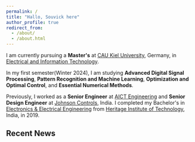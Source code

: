 ```yaml
---
permalink: /
title: "Hallo, Souvick here"
author_profile: true
redirect_from: 
  - /about/
  - /about.html
---
```


I am currently pursuing a **Master's** at [CAU Kiel University](https://www.tf.uni-kiel.de/etit/instetit/en?set_language=en), Germany, in [Electrical and Information Technology](https://www.tf.uni-kiel.de/etit/instetit/en?set_language=en). 

In my first semester(Winter 2024), I am studying **Advanced Digital Signal Processing**, **Pattern Recognition and Machine Learning**, **Optimization and Optimal Control**, and **Essential Numerical Methods**.

Previously, I worked as a **Senior Engineer** at [AICT Engineering](https://www.innovativecontroltech.com/) and **Senior Design Engineer** at [Johnson Controls](https://www.johnsoncontrols.com/), India. I completed my Bachelor's in [Electronics & Electrical Engineering](https://heritageit.edu/AEIE.aspx) from [Heritage Institute of Technology](https://heritageit.edu/), India, in 2019.



Recent News
------

